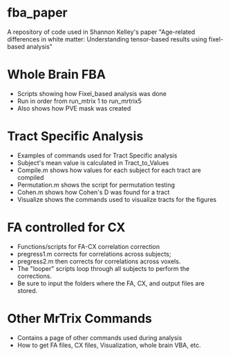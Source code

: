 # fba_paper
A repository of code used in Shannon Kelley's paper "Age-related differences in white matter: Understanding tensor-based results using fixel-based analysis"

# Whole Brain FBA
- Scripts showing how Fixel_based analysis was done
- Run in order from run_mtrix 1 to run_mrtrix5
- Also shows how PVE mask was created

# Tract Specific Analysis
- Examples of commands used for Tract Specific analysis
- Subject's mean value is calculated in Tract_to_Values
- Compile.m shows how values for each subject for each tract are compiled
- Permutation.m shows the script for permutation testing
- Cohen.m shows how Cohen's D was found for a tract
- Visualize shows the commands used to visualize tracts for the figures

# FA controlled for CX 
- Functions/scripts for FA-CX correlation correction
- pregress1.m corrects for correlations across subjects;
- pregress2.m then corrects for correlations across voxels.
- The "looper" scripts loop through all subjects to perform the corrections.
- Be sure to input the folders where the FA, CX, and output files are stored.

# Other MrTrix Commands 
- Contains a page of other commands used during analysis
- How to get FA files, CX files, Visualization, whole brain VBA, etc.
